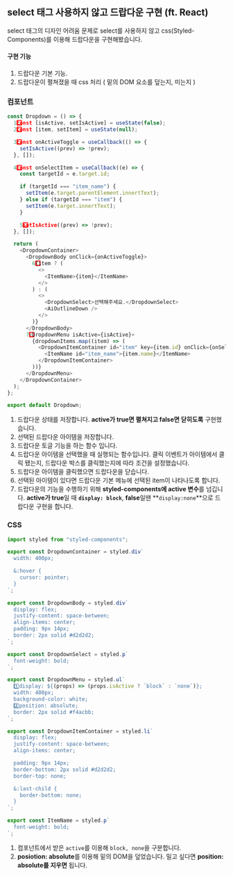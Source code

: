 ## select 태그 사용하지 않고 드랍다운 구현 (ft. React)

select 태그의 디자인 어려움 문제로 select를 사용하지 않고 css(Styled-Components)를 이용해 드랍다운을 구현해봤습니다.

#### 구현 기능

1. 드랍다운 기본 기능.
2. 드랍다운이 펼쳐졌을 때 css 처리 ( 밑의 DOM 요소를 덮는지, 미는지 )

### 컴포넌트

```javascript
const Dropdown = () => {
  1️⃣const [isActive, setIsActive] = useState(false);
  2️⃣const [item, setItem] = useState(null);

  3️⃣const onActiveToggle = useCallback(() => {
    setIsActive((prev) => !prev);
  }, []);

  4️⃣const onSelectItem = useCallback((e) => {
    const targetId = e.target.id;

    if (targetId === "item_name") {
      setItem(e.target.parentElement.innertText);
    } else if (targetId === "item") {
      setItem(e.target.innertText);
    }

    5️⃣setIsActive((prev) => !prev);
  }, []);

  return (
    <DropdownContainer>
      <DropdownBody onClick={onActiveToggle}>
        6️⃣{item ? (
          <>
            <ItemName>{item}</ItemName>
          </>
        ) : (
          <>
            <DropdownSelect>선택해주세요.</DropdownSelect>
            <AiOutlineDown />
          </>
        )}
      </DropdownBody>
      7️⃣<DropdownMenu isActive={isActive}>
        {dropdownItems.map((item) => (
          <DropdownItemContainer id="item" key={item.id} onClick={onSelectItem}>
            <ItemName id="item_name">{item.name}</ItemName>
          </DropdownItemContainer>
        ))}
      </DropdownMenu>
    </DropdownContainer>
  );
};

export default Dropdown;
```

1. 드랍다운 상태를 저장합니다. **active가 true면 펼쳐지고 false면 닫히도록** 구현했습니다.
2. 선택된 드랍다운 아이템을 저장합니다.
3. 드랍다운 토글 기능을 하는 함수 입니다.
4. 드랍다운 아이템을 선택했을 때 실행되는 함수입니다. 클릭 이벤트가 아이템에서 클릭 됐는지, 드랍다운 박스를 클릭했는지에 따라 조건을 설정했습니다.
5. 드랍다운 아이템을 클릭했으면 드랍다운을 닫습니다.
6. 선택된 아이템이 있다면 드랍다운 기본 메뉴에 선택된 item이 나타나도록 합니다.
7. 드랍다운의 기능을 수행하기 위해 **styled-components에 active 변수**를 넘깁니다. **active가 true**일 때 **`display: block`**, **false**일땐 **`display:none`**으로 드랍다운 구현을 합니다.

### CSS

```javascript
import styled from "styled-components";

export const DropdownContainer = styled.div`
  width: 400px;

  &:hover {
    cursor: pointer;
  }
`;

export const DropdownBody = styled.div`
  display: flex;
  justify-content: space-between;
  align-items: center;
  padding: 9px 14px;
  border: 2px solid #d2d2d2;
`;

export const DropdownSelect = styled.p`
  font-weight: bold;
`;

export const DropdownMenu = styled.ul`
  1️⃣display: ${(props) => (props.isActive ? `block` : `none`)};
  width: 400px;
  background-color: white;
  2️⃣position: absolute;
  border: 2px solid #f4acbb;
`;

export const DropdownItemContainer = styled.li`
  display: flex;
  justify-content: space-between;
  align-items: center;

  padding: 9px 14px;
  border-bottom: 2px solid #d2d2d2;
  border-top: none;

  &:last-child {
    border-bottom: none;
  }
`;

export const ItemName = styled.p`
  font-weight: bold;
`;
```

1. 컴포넌트에서 받은 `active`를 이용해 `block, none`을 구분합니다.
2. **posiotion: absolute**를 이용해 밑의 DOM을 덮었습니다. 밀고 싶다면 **position: absolute를 지우면** 됩니다.

